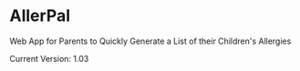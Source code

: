AllerPal
========

Web App for Parents to Quickly Generate a List of their Children's Allergies

Current Version: 1.03


